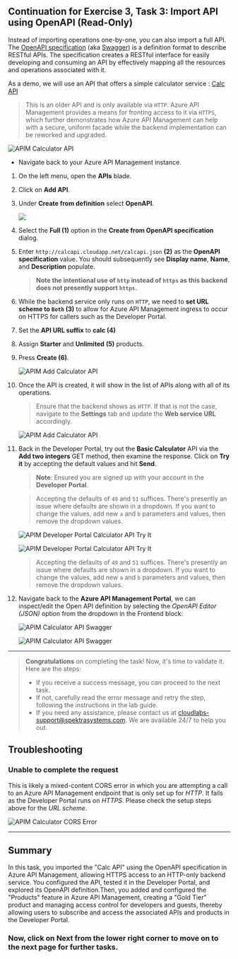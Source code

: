 ## Continuation for Exercise 3, Task 3: Import API using OpenAPI (Read-Only)

Instead of importing operations one-by-one, you can also import a full API. The [OpenAPI specification](https://www.openapis.org/) (aka [Swagger](https://swagger.io)) is a definition format to describe RESTful APIs. The specification creates a RESTful interface for easily developing and consuming an API by effectively mapping all the resources and operations associated with it.

As a demo, we will use an API that offers a simple calculator service : [Calc API](http://calcapi.cloudapp.net)

> This is an older API and is only available via `HTTP`. Azure API Management provides a means for fronting access to it via `HTTPS`, which further demonstrates how Azure API Management can help with a secure, uniform facade while the backend implementation can be reworked and upgraded.

   ![APIM Calculator API](media2/01.png)

- Navigate back to your Azure API Management instance.

1. On the left menu, open the **APIs** blade.  
1. Click on **Add API**.  
1. Under **Create from definition** select **OpenAPI**.

      ![](media/b.png)
   
1. Select the **Full (1)** option in the **Create from OpenAPI specification** dialog.  
1. Enter `http://calcapi.cloudapp.net/calcapi.json` **(2)** as the **OpenAPI specification** value. You should subsequently see **Display name**, **Name**, and **Description** populate.  

   > **Note the intentional use of `http` instead of `https` as this backend does not presently support `https`.**  

1. While the backend service only runs on `HTTP`, we need to **set URL scheme to `Both` (3)** to allow for Azure API Management ingress to occur on HTTPS for callers such as the Developer Portal.  
1. Set the **API URL suffix** to **calc (4)**  
1. Assign **Starter** and **Unlimited** **(5)** products.  
1. Press **Create (6)**.  

      ![APIM Add Calculator API](opeai-api-1.png)

1. Once the API is created, it will show in the list of APIs along with all of its operations.

   > Ensure that the backend shows as `HTTP`. If that is not the case, navigate to the **Settings** tab and update the **Web service URL** accordingly.

      ![APIM Add Calculator API](media2/03.png)

1. Back in the Developer Portal, try out the **Basic Calculator** API via the **Add two integers** GET method, then examine the response. Click on **Try it** by accepting the default values and hit **Send**.

   > **Note**: Ensured you are signed up with your account in the **Developer Portal**.

   > Accepting the defaults of `49` and `51` suffices. There's presently an issue where defaults are shown in a dropdown. If you want to change the values, add new `a` and `b` parameters and values, then remove the dropdown values.

      ![APIM Developer Portal Calculator API Try It](media2/04.png)

      ![APIM Developer Portal Calculator API Try It](media2/05.png)

    > Accepting the defaults of `49` and `51` suffices. There's presently an issue where defaults are shown in a dropdown. If you want to change the values, add new `a` and `b` parameters and values, then remove the dropdown values.

1. Navigate back to the **Azure API Management Portal**, we can inspect/edit the Open API definition by selecting the *OpenAPI Editor (JSON)* option from the dropdown in the Frontend block:

      ![APIM Calculator API Swagger](media2/06.png)

      ![APIM Calculator API Swagger](media2/07.png)

---


   > **Congratulations** on completing the task! Now, it's time to validate it. Here are the steps:
   > - If you receive a success message, you can proceed to the next task.
   > - If not, carefully read the error message and retry the step, following the instructions in the lab guide. 
   > - If you need any assistance, please contact us at cloudlabs-support@spektrasystems.com. We are available 24/7 to help you out.

   <validation step="732c9c59-ced2-4d95-a295-a08a3df0a339" />

## Troubleshooting

### Unable to complete the request

This is likely a mixed-content CORS error in which you are attempting a call to an Azure API Management endpoint that is only set up for *HTTP*. It fails as the Developer Portal runs on *HTTPS*. Please check the setup steps above for the _URL scheme_.

![APIM Calculator CORS Error](../../assets/images/apim-calc-cors-error.png)

---
## Summary

In this task, you imported the "Calc API" using the OpenAPI specification in Azure API Management, allowing HTTPS access to an HTTP-only backend service. You configured the API, tested it in the Developer Portal, and explored its OpenAPI definition.Then, you added and configured the "Products" feature in Azure API Management, creating a "Gold Tier" product and managing access control for developers and guests, thereby allowing users to subscribe and access the associated APIs and products in the Developer Portal.

### Now, click on Next from the lower right corner to move on to the next page for further tasks.
